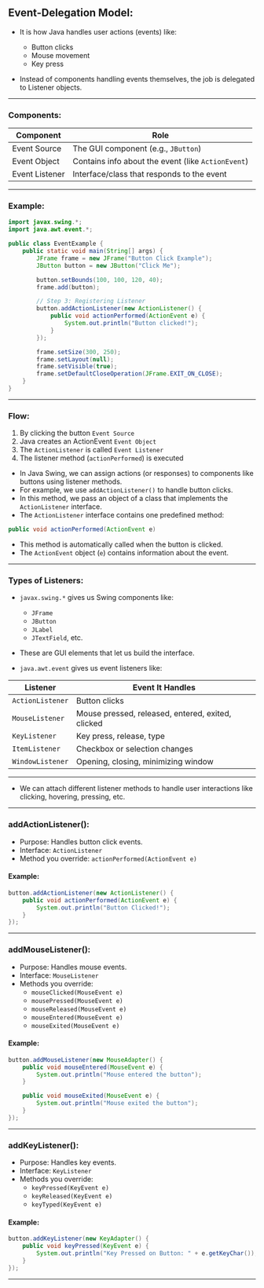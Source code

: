 ## **Event-Delegation Model:**

- It is how Java handles user actions (events) like:

    - Button clicks
    - Mouse movement
    - Key press

- Instead of components handling events themselves, the job is delegated to Listener objects.

---

### **Components:**

| Component | Role |
|----------|------|
| Event Source | The GUI component (e.g., `JButton`) |
| Event Object | Contains info about the event (like `ActionEvent`) |
| Event Listener | Interface/class that responds to the event |

---

### **Example:**

```java
import javax.swing.*;
import java.awt.event.*;

public class EventExample {
    public static void main(String[] args) {
        JFrame frame = new JFrame("Button Click Example");
        JButton button = new JButton("Click Me");

        button.setBounds(100, 100, 120, 40);
        frame.add(button);

        // Step 3: Registering Listener
        button.addActionListener(new ActionListener() {
            public void actionPerformed(ActionEvent e) {
                System.out.println("Button clicked!");
            }
        });

        frame.setSize(300, 250);
        frame.setLayout(null);
        frame.setVisible(true);
        frame.setDefaultCloseOperation(JFrame.EXIT_ON_CLOSE);
    }
}
```

---

### **Flow:**

1. By clicking the button `Event Source`
2. Java creates an ActionEvent `Event Object`
3. The `ActionListener` is called `Event Listener`
4. The listener method (`actionPerformed`) is executed

- In Java Swing, we can assign actions (or responses) to components like buttons using listener methods.  
- For example, we use `addActionListener()` to handle button clicks.  
- In this method, we pass an object of a class that implements the `ActionListener` interface.  
- The `ActionListener` interface contains one predefined method:
```java
public void actionPerformed(ActionEvent e)
```
- This method is automatically called when the button is clicked.  
- The `ActionEvent` object (`e`) contains information about the event.

---

### **Types of Listeners:**
- `javax.swing.*` gives us Swing components like:
    - `JFrame`
    - `JButton`
    - `JLabel`
    - `JTextField`, etc.

- These are GUI elements that let us build the interface.

- `java.awt.event` gives us event listeners like:

| Listener | Event It Handles |
|----------|------------------|
| `ActionListener` | Button clicks |
| `MouseListener` | Mouse pressed, released, entered, exited, clicked |
| `KeyListener` | Key press, release, type |
| `ItemListener` | Checkbox or selection changes |
| `WindowListener` | Opening, closing, minimizing window |

---

- We can attach different listener methods to handle user interactions like clicking, hovering, pressing, etc.

---

### **addActionListener():**

- Purpose: Handles button click events.
- Interface: `ActionListener`
- Method you override: `actionPerformed(ActionEvent e)`

#### Example:
```java
button.addActionListener(new ActionListener() {
    public void actionPerformed(ActionEvent e) {
        System.out.println("Button Clicked!");
    }
});
```

---

### **addMouseListener():**

- Purpose: Handles mouse events.
- Interface: `MouseListener`
- Methods you override:
  - `mouseClicked(MouseEvent e)`
  - `mousePressed(MouseEvent e)`
  - `mouseReleased(MouseEvent e)`
  - `mouseEntered(MouseEvent e)`
  - `mouseExited(MouseEvent e)`

#### Example:
```java
button.addMouseListener(new MouseAdapter() {
    public void mouseEntered(MouseEvent e) {
        System.out.println("Mouse entered the button");
    }

    public void mouseExited(MouseEvent e) {
        System.out.println("Mouse exited the button");
    }
});
```

---

### **addKeyListener():**

- Purpose: Handles key events.
- Interface: `KeyListener`
- Methods you override:
  - `keyPressed(KeyEvent e)`
  - `keyReleased(KeyEvent e)`
  - `keyTyped(KeyEvent e)`

#### Example:
```java
button.addKeyListener(new KeyAdapter() {
    public void keyPressed(KeyEvent e) {
        System.out.println("Key Pressed on Button: " + e.getKeyChar());
    }
});
```

---